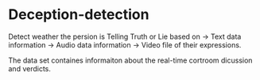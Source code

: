 # Deception-detection
Detect weather the persion is Telling Truth or Lie based on
-> Text data information
-> Audio data information
-> Video file of their expressions.

The data set containes informaiton about the real-time cortroom dicussion and verdicts.
